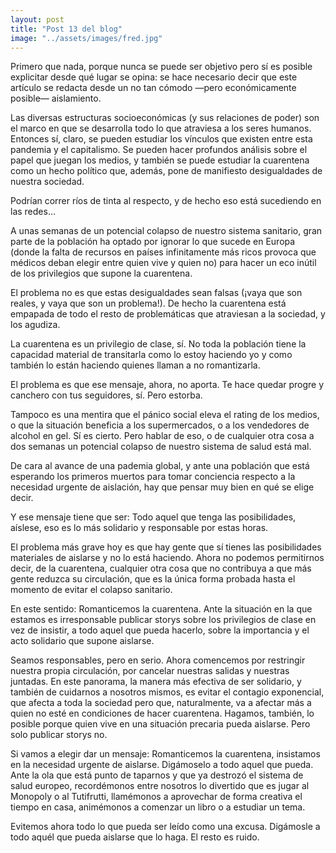 ```yaml
---
layout: post
title: "Post 13 del blog"
image: "../assets/images/fred.jpg"
---
```

Primero que nada, porque nunca se puede ser objetivo pero sí es posible explicitar desde qué lugar se opina: se hace necesario decir que este artículo se redacta desde un no tan cómodo —pero económicamente posible— aislamiento.

Las diversas estructuras socioeconómicas (y sus relaciones de poder) son el marco en que se desarrolla todo lo que atraviesa a los seres humanos. Entonces sí, claro, se pueden estudiar los vínculos que existen entre esta pandemia y el capitalismo. Se pueden hacer profundos análisis sobre el papel que juegan los medios, y también se puede estudiar la cuarentena como un hecho político que, además, pone de manifiesto desigualdades de nuestra sociedad.

Podrían correr ríos de tinta al respecto, y de hecho eso está sucediendo en las redes…

A unas semanas de un potencial colapso de nuestro sistema sanitario, gran parte de la población ha optado por ignorar lo que sucede en Europa (donde la falta de recursos en países infinitamente más ricos provoca que médicos deban elegir entre quien vive y quien no) para hacer un eco inútil de los privilegios que supone la cuarentena.

El problema no es que estas desigualdades sean falsas (¡vaya que son reales, y vaya que son un problema!). De hecho la cuarentena está empapada de todo el resto de problemáticas que atraviesan a la sociedad, y los agudiza.

La cuarentena es un privilegio de clase, sí. No toda la población tiene la capacidad material de transitarla como lo estoy haciendo yo y como también lo están haciendo quienes llaman a no romantizarla.

El problema es que ese mensaje, ahora, no aporta. Te hace quedar progre y canchero con tus seguidores, sí. Pero estorba.

Tampoco es una mentira que el pánico social eleva el rating de los medios, o que la situación beneficia a los supermercados, o a los vendedores de alcohol en gel. Sí es cierto. Pero hablar de eso, o de cualquier otra cosa a dos semanas un potencial colapso de nuestro sistema de salud está mal.

De cara al avance de una pademia global, y ante una población que está esperando los primeros muertos para tomar conciencia respecto a la necesidad urgente de aislación, hay que pensar muy bien en qué se elige decir.

Y ese mensaje tiene que ser: Todo aquel que tenga las posibilidades, aíslese, eso es lo más solidario y responsable por estas horas.

El problema más grave hoy es que hay gente que sí tienes las posibilidades materiales de aislarse y no lo está haciendo. Ahora no podemos permitirnos decir, de la cuarentena, cualquier otra cosa que no contribuya a que más gente reduzca su circulación, que es la única forma probada hasta el momento de evitar el colapso sanitario.

En este sentido: Romanticemos la cuarentena. Ante la situación en la que estamos es irresponsable publicar storys sobre los privilegios de clase en vez de insistir, a todo aquel que pueda hacerlo, sobre la importancia y el acto solidario que supone aislarse.

Seamos responsables, pero en serio. Ahora comencemos por restringir nuestra propia circulación, por cancelar nuestras salidas y nuestras juntadas. En este panorama, la manera más efectiva de ser solidario, y también de cuidarnos a nosotros mismos, es evitar el contagio exponencial, que afecta a toda la sociedad pero que, naturalmente, va a afectar más a quien no esté en condiciones de hacer cuarentena. Hagamos, también, lo posible porque quien vive en una situación precaria pueda aislarse. Pero solo publicar storys no.

Si vamos a elegir dar un mensaje: Romanticemos la cuarentena, insistamos en la necesidad urgente de aislarse. Digámoselo a todo aquel que pueda. Ante la ola que está punto de taparnos y que ya destrozó el sistema de salud europeo, recordémonos entre nosotros lo divertido que es jugar al Monopoly o al Tutifrutti, llamémonos a aprovechar de forma creativa el tiempo en casa, animémonos a comenzar un libro o a estudiar un tema.

Evitemos ahora todo lo que pueda ser leído como una excusa. Digámosle a todo aquél que pueda aislarse que lo haga. El resto es ruido.